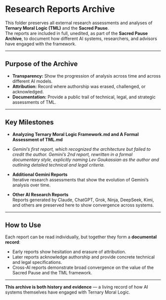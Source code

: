 # Research Reports Archive

This folder preserves all external research assessments and analyses of **Ternary Moral Logic (TML)** and the **Sacred Pause**.  
The reports are included in full, unedited, as part of the **Sacred Pause Archive**, to document how different AI systems, researchers, and advisors have engaged with the framework.  

---

## Purpose of the Archive
- **Transparency:** Show the progression of analysis across time and across different AI models.  
- **Attribution:** Record where authorship was erased, challenged, or acknowledged.  
- **Documentation:** Provide a public trail of technical, legal, and strategic assessments of TML.  

---

## Key Milestones

- **Analyzing Ternary Moral Logic Framework.md and A Formal Assessment of TML.md** 
- *Gemini’s first report, which recognized the architecture but failed to credit the author. Gemini’s 2nd report, rewritten in a formal documentary style, explicitly naming Lev Goukassian as the author and outlining detailed technical and legal criteria.*  

- **Additional Gemini Reports**  
  Iterative research assessments that show the evolution of Gemini’s analysis over time.  

- **Other AI Research Reports**  
  Reports generated by Claude, ChatGPT, Grok, Ninja, DeepSeek, Kimi, and others are preserved here to show convergence across systems.  

---

## How to Use
Each report can be read individually, but together they form a **documental record**:  
- Early reports show hesitation and erasure of attribution.  
- Later reports acknowledge authorship and provide concrete technical and legal specifications.  
- Cross-AI reports demonstrate broad convergence on the value of the Sacred Pause and the TML framework.  

---

**This archive is both history and evidence** — a living record of how AI systems themselves have engaged with Ternary Moral Logic.  
